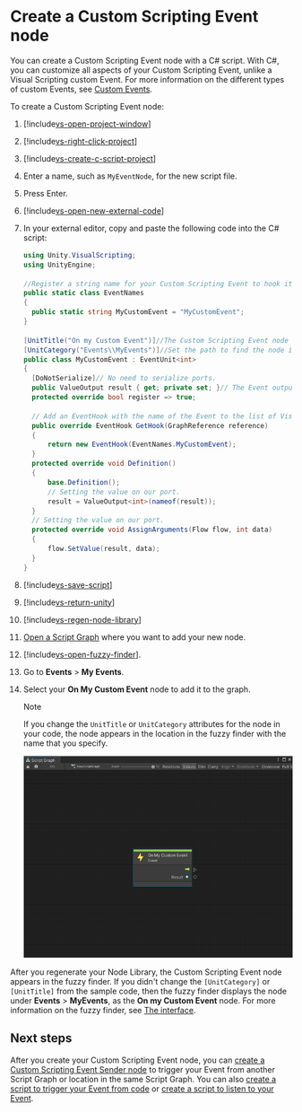 # Create a Custom Scripting Event node

You can create a Custom Scripting Event node with a C# script. With C#, you can customize all aspects of your Custom Scripting Event, unlike a Visual Scripting custom Event. For more information on the different types of custom Events, see [Custom Events](vs-custom-events.md).

To create a Custom Scripting Event node: 

1. [!include[vs-open-project-window](./snippets/vs-open-project-window.md)]

1. [!include[vs-right-click-project](./snippets/custom-events/vs-right-click-project.md)]

1. [!include[vs-create-c-script-project](./snippets/vs-create-c-script-project.md)]

1. Enter a name, such as `MyEventNode`, for the new script file.

1. Press Enter.

1. [!include[vs-open-new-external-code](./snippets/vs-open-new-external-code.md)]

1. In your external editor, copy and paste the following code into the C# script: 

    ```csharp
   using Unity.VisualScripting;
   using UnityEngine;
   
   //Register a string name for your Custom Scripting Event to hook it to an Event. You can save this class in a separate file and add multiple Events to it as public static strings.
   public static class EventNames
   {
      public static string MyCustomEvent = "MyCustomEvent";
   }
   
   [UnitTitle("On my Custom Event")]//The Custom Scripting Event node to receive the Event. Add "On" to the node title as an Event naming convention.
   [UnitCategory("Events\\MyEvents")]//Set the path to find the node in the fuzzy finder as Events > My Events.
   public class MyCustomEvent : EventUnit<int>
   {
      [DoNotSerialize]// No need to serialize ports.
      public ValueOutput result { get; private set; }// The Event output data to return when the Event is triggered.
      protected override bool register => true;
      
      // Add an EventHook with the name of the Event to the list of Visual Scripting Events.
      public override EventHook GetHook(GraphReference reference)
      {
          return new EventHook(EventNames.MyCustomEvent);
      }
      protected override void Definition()
      {
          base.Definition();
          // Setting the value on our port.
          result = ValueOutput<int>(nameof(result));
      }
      // Setting the value on our port.
      protected override void AssignArguments(Flow flow, int data)
      {
          flow.SetValue(result, data);
      }
   }
    ```
1. [!include[vs-save-script](./snippets/vs-save-script.md)] 

1. [!include[vs-return-unity](./snippets/vs-return-unity.md)]

1. [!include[vs-regen-node-library](./snippets/vs-regen-node-library.md)]

1. [Open a Script Graph](vs-open-graph-edit.md) where you want to add your new node.

1. [!include[vs-open-fuzzy-finder](./snippets/vs-open-fuzzy-finder.md)].

1. Go to **Events** &gt; **My Events**. 

1. Select your **On My Custom Event** node to add it to the graph.
  
     > [!NOTE]
     > If you change the `UnitTitle` or `UnitCategory` attributes for the node in your code, the node appears in the location in the fuzzy finder with the name that you specify. 

   ![An image of the Graph Editor with the On my Custom Event node. It has a Trigger Output port and an integer data output port called Result.](images/vs-custom-event-node.png)

After you regenerate your Node Library, the Custom Scripting Event node appears in the fuzzy finder. If you didn't change the `[UnitCategory]` or `[UnitTitle]` from the sample code, then the fuzzy finder displays the node under **Events** &gt; **MyEvents**, as the **On my Custom Event** node. For more information on the fuzzy finder, see [The interface](vs-interface-overview.md#the-fuzzy-finder).

## Next steps 

After you create your Custom Scripting Event node, you can [create a Custom Scripting Event Sender node](vs-create-own-custom-event-send-node.md) to trigger your Event from another Script Graph or location in the same Script Graph. You can also [create a script to trigger your Event from code](vs-create-own-custom-event-node-trigger-code.md) or [create a script to listen to your Event](vs-create-own-custom-event-listen-code.md).

